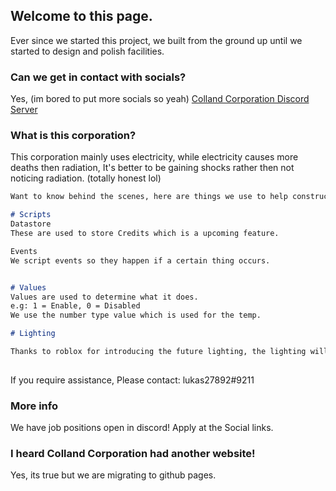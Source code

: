 ## Welcome to this page.

Ever since we started this project, we built from the ground up until we started to design and polish facilities.

### Can we get in contact with socials?

Yes, (im bored to put more socials so yeah) [Colland Corporation Discord Server](https://discord.gg/KkKwYrdaYK)

### What is this corporation?

This corporation mainly uses electricity, while electricity causes more deaths then radiation, It's better to be gaining shocks rather then not noticing radiation. (totally honest lol)

```markdown
Want to know behind the scenes, here are things we use to help construct games.

# Scripts
Datastore
These are used to store Credits which is a upcoming feature.

Events
We script events so they happen if a certain thing occurs.


# Values
Values are used to determine what it does.
e.g: 1 = Enable, 0 = Disabled
We use the number type value which is used for the temp.

# Lighting

Thanks to roblox for introducing the future lighting, the lighting will be better then ever and increase realism.
 
```

If you require assistance, Please contact: lukas27892#9211

### More info

We have job positions open in discord! Apply at the Social links.

### I heard Colland Corporation had another website!

Yes, its true but we are migrating to github pages.
